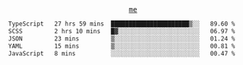 <p align="center">
  <samp>
    <a href="https://yiwwhl.com">me</a>
  </samp>
</p>

<!--START_SECTION:waka-->

```txt
TypeScript   27 hrs 59 mins  ██████████████████████▒░░   89.60 %
SCSS         2 hrs 10 mins   █▓░░░░░░░░░░░░░░░░░░░░░░░   06.97 %
JSON         23 mins         ▒░░░░░░░░░░░░░░░░░░░░░░░░   01.24 %
YAML         15 mins         ▒░░░░░░░░░░░░░░░░░░░░░░░░   00.81 %
JavaScript   8 mins          ░░░░░░░░░░░░░░░░░░░░░░░░░   00.47 %
```

<!--END_SECTION:waka-->
